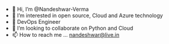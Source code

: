 - 👋 Hi, I’m @Nandeshwar-Verma
- 👀 I’m interested in open source, Cloud and Azure technology
- 🌱 DevOps Engineer
- 💞️ I’m looking to collaborate on Python and Cloud
- 📫 How to reach me ... nandeshwar@live.in

<!---
Nandeshwar-Verma/Nandeshwar-Verma is a ✨ special ✨ repository because its `README.md` (this file) appears on your GitHub profile.
You can click the Preview link to take a look at your changes.
--->
